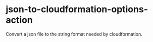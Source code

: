# json-to-cloudformation-options-action
Convert a json file to the string format needed by cloudformation.

